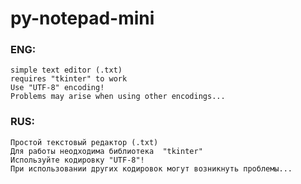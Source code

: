 # py-notepad-mini  


### ENG:  
    simple text editor (.txt)  
    requires "tkinter" to work  
    Use "UTF-8" encoding!  
    Problems may arise when using other encodings...  

### RUS:  
    Простой текстовый редактор (.txt)  
    Для работы неодходима библиотека  "tkinter"  
    Используйте кодировку "UTF-8"!  
    При использовании других кодировок могут возникнуть проблемы...  
